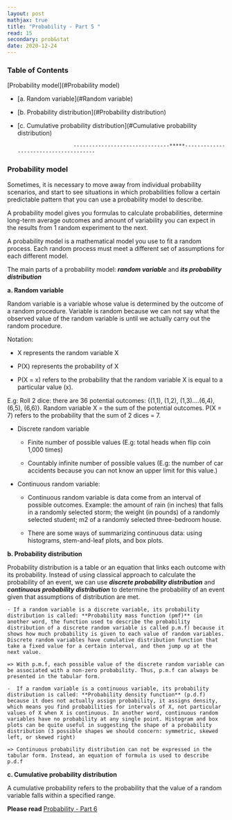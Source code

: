 ```yaml
---
layout: post
mathjax: true
title: "Probability - Part 5 "
read: 15
secondary: prob&stat
date: 2020-12-24
---
```

### Table of Contents
[Probability model](#Probability model)

- [a. Random variable](#Random variable)
  
- [b. Probability distribution](#Probability distribution)
  
- [c. Cumulative probability distribution](#Cumulative probability distribution)

                        -------------------------------*****--------------------------------------

### Probability model <a class="anchor" id="Probability model"></a>

Sometimes, it is necessary to move away from individual probability scenarios, and start to see situations in which probabilities follow a certain predictable pattern that you can use a probability model to describe.

A probability model gives you formulas to calculate probabilities, determine long-term average outcomes and amount of variability you can expect in the results from 1 random experiment to the next. 

A probability model is a mathematical model you use to fit a random process. Each random process must meet a different set of assumptions for each different model.

The main parts of a probability model: ***random variable*** and ***its probability distribution***

**a. Random variable** <a class="anchor" id="Random variable"></a>

Random variable is a variable whose value is determined by the outcome of a random procedure. Variable is random because we can not say what the observed value of the random variable is until we actually carry out the random procedure. 

Notation: 

+ X represents the random variable X

+ P(X) represents the probability of X

+ P(X = x) refers to the probability that the random variable X is equal to a particular value (x).

E.g: Roll 2 dice: there are 36 potential outcomes: {(1,1), (1,2), (1,3)....(6,4), (6,5), (6,6)}. Random variable X = the sum of the potential outcomes. P(X = 7) refers to the probability that the sum of 2 dices = 7. 

+ Discrete random variable

    + Finite number of possible values (E.g: total heads when flip coin 1,000 times)

    + Countably infinite number of possible values (E.g: the number of car accidents because you can not know an upper limit for this value.)

+ Continuous random variable: 

    + Continuous random variable is data come from an interval of possible outcomes. Example: the amount of rain (in inches) that falls in a randomly selected storm; the weight (in pounds) of a randomly selected student; m2 of a randomly selected three-bedroom house.

    + There are some ways of summarizing continuous data: using histograms, stem-and-leaf plots, and box plots. 

**b. Probability distribution** <a class="anchor" id="Probability distribution"></a>

Probability distribution is a table or an equation that links each outcome with its probability. Instead of using classical approach to calculate the probability of an event, we can use ***discrete probability distribution*** and ***continuous probability distribution*** to determine the probability of an event given that assumptions of distribution are met.

    - If a random variable is a discrete variable, its probability distribution is called: **Probability mass function (pmf)** (in another word, the function used to describe the probability distribution of a discrete random variable is called p.m.f) because it shows how much probability is given to each value of random variables. Discrete random variables have cumulative distribution function that take a fixed value for a certain interval, and then jump up at the next value.

    => With p.m.f, each possible value of the discrete random variable can be associated with a non-zero probability. Thus, p.m.f can always be presented in the tabular form.

    -  If a random variable is a continuous variable, its probability distribution is called: **Probability density function** (p.d.f) because it does not actually assign probability, it assigns density, which means you find probabilities for intervals of X, not particular values of X when X is continuous. In another word, continuous random variables have no probability at any single point. Histogram and box plots can be quite useful in suggesting the shape of a probability distribution (3 possible shapes we should concern: symmetric, skewed left, or skewed right)

    => Continuous probability distribution can not be expressed in the tabular form. Instead, an equation of formula is used to describe p.d.f

**c. Cumulative probability distribution** <a class="anchor" id="Cumulative probability distribution"></a>

A cumulative probability refers to the probability that the value of a random variable falls within a specified range. 

**Please read** [Probability - Part 6](https://lytranp.github.io/notes/prob6)